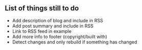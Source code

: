 ## List of things still to do

* Add description of blog and include in RSS
* Add post summary and include in RSS
* Link to RSS feed in example
* Add more info to footer (copyright/built with)
* Detect changes and only rebuild if something has changed
